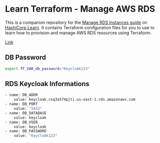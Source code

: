 # Learn Terraform - Manage AWS RDS

This is a companion repository for the [Manage RDS Instances
guide](https://learn.hashicorp.com/tutorials/terraform/aws-rds) on [HashiCorp
Learn](https://learn.hashicorp.com/). It contains Terraform conifguration files
for you to use to learn how to provision and manage AWS RDS resources using
Terraform.

[Link](https://learn.hashicorp.com/tutorials/terraform/aws-rds?in=terraform/aws)

## DB Password

```sh
export TF_VAR_db_password="KeycloAk123"
```

## RDS Keycloak Informations

```sh
- name: DB_ADDR
    value: keycloak.csq3a574pjti.us-east-1.rds.amazonaws.com
- name: DB_PORT
    value: "5432"
- name: DB_DATABASE
    value: keycloak
- name: DB_USER
    value: keycloak
- name: DB_PASSWORD
    value: "KeycloAk123"
```
